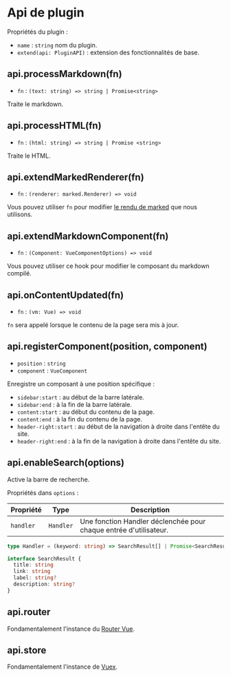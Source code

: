 # Api de plugin

Propriétés du plugin :

- `name` : `string` nom du plugin.
- `extend(api: PluginAPI)` : extension des fonctionnalités de base.

## api.processMarkdown(fn)

- `fn` : `(text: string) => string | Promise<string>`

Traite le markdown.

## api.processHTML(fn)

- `fn` : `(html: string) => string | Promise <string>`

Traite le HTML.

## api.extendMarkedRenderer(fn)

- `fn` : `(renderer: marked.Renderer) => void`

Vous pouvez utiliser `fn` pour modifier [le rendu de marked](https://marked.js.org/#/USING_PRO.md#renderer) que nous utilisons.

## api.extendMarkdownComponent(fn)

- `fn` : `(Component: VueComponentOptions) => void`

Vous pouvez utiliser ce hook pour modifier le composant du markdown compilé.

## api.onContentUpdated(fn)

- `fn` : `(vm: Vue) => void`

`fn` sera appelé lorsque le contenu de la page sera mis à jour.

## api.registerComponent(position, component)

- `position` : `string`
- `component` : `VueComponent`

Enregistre un composant à une position spécifique :

- `sidebar:start` : au début de la barre latérale.
- `sidebar:end` : à la fin de la barre latérale.
- `content:start` : au début du contenu de la page.
- `content:end` : à la fin du contenu de la page.
- `header-right:start` : au début de la navigation à droite dans l'entête du site.
- `header-right:end` : à la fin de la navigation à droite dans l'entête du site.

## api.enableSearch(options)

Active la barre de recherche.

Propriétés dans `options` :

|Propriété|Type|Description|
|---|---|---|
|`handler`|`Handler`|Une fonction Handler déclenchée pour chaque entrée d'utilisateur.|

```ts
type Handler = (keyword: string) => SearchResult[] | Promise<SearchResult[]>

interface SearchResult {
  title: string
  link: string
  label: string?
  description: string?
}
```

## api.router

Fondamentalement l'instance du [Router Vue](https://router.vuejs.org/api/#router-instance-properties).

## api.store

Fondamentalement l'instance de [Vuex](https://vuex.vuejs.org/api/#vuex-store-instance-properties).
